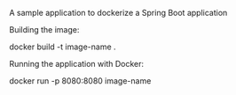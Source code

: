 A sample application to dockerize a Spring Boot application

Building the image:

docker build -t image-name .

Running the application with Docker:

docker run -p 8080:8080 image-name
